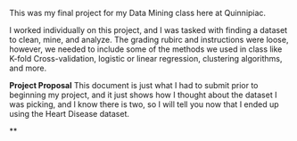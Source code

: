 This was my final project for my Data Mining class here at Quinnipiac. 

I worked individually on this project, and I was tasked with finding a dataset to clean, mine, and analyze. 
The grading rubirc and instructions were loose, however, we needed to include some of the methods we used in class like K-fold Cross-validation, logistic or linear regression, clustering algorithms, and more. 

**Project Proposal**
This document is just what I had to submit prior to beginning my project, and it just shows how I thought about the dataset I was picking, and I know there is two, so I will tell you now that I ended up using the Heart Disease dataset. 

**
